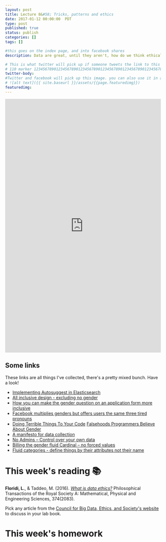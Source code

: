 ```yaml
---
layout: post
title: Lecture 8&#58; Tricks, patterns and ethics
date: 2017-01-12 00:00:00  PDT
type: post
published: true
status: publish
categories: []
tags: []

#this goes on the index page, and into facebook shares
description: Data are great, until they aren't, how do we think ethically about this field? Also some tricks for making things easier.

# This is what twitter will pick up if someone tweets the link to this page
# 110 marker 1234567890123456789012345678901234567890123456789012345678901234567890123456789012345678901234567890123456789
twitter-body:
#Twitter and facebook will pick up this image. you can also use it in a post with:
# ![alt text]({{ site.baseurl }}/assets/{{page.featuredimg}})
featuredimg:
---
```


<style>
  iframe {
      width: 100%;
      height: 820px;
      border: 0;
  }
</style>

<iframe src="https://docs.google.com/presentation/d/1BCZB7UuS8ZCsH0iT8IzZRp-0tD8Kx9yhq-2X00iK_Is/embed?start=false&loop=false&delayms=3000"></iframe>

## Some links

These links are all things I've collected, there's a pretty mixed bunch. Have a look!

*   [Implementing Autosuggest in Elasticsearch](http://rea.tech/implementing-autosuggest-in-elasticsearch/)
*   [All inclusive design - excluding no gender](https://www.slideshare.net/sockersara/all-inclusive-design-excluding-no-gender)
*   [How you can make the gender question on an application form more inclusive](http://itspronouncedmetrosexual.com/2012/06/how-can-i-make-the-gender-question-on-an-application-form-more-inclusive/#sthash.3pjS4TTp.dpbs)
*   [Facebook multiplies genders but offers users the same three tired pronouns](https://illinois.edu/blog/view/25/110232)
*   [Doing Terrible Things To Your Code](https://blog.codinghorror.com/doing-terrible-things-to-your-code/)
[Falsehoods Programmers Believe About Gender](https://gist.github.com/garbados/f82604ea639e0e47bf44)
*   [A manifesto for data collection](http://notionparallax.co.uk/2015/a-manifesto-for-data-collection)
*   [No Admins – Control over your own data](http://notionparallax.co.uk/2015/no-admins-control-over-your-own-data)
*   [Billing the gender fluid Cardinal – no forced values](http://notionparallax.co.uk/2015/billing-the-gender-fluid-cardinal-no-forced-values)
*   [Fluid categories - define things by their attributes not their name](http://notionparallax.co.uk/2015/fluid-categories-define-things-by-their-attributes-not-their-name-2)

# This week's reading :books:

**Floridi, L.**, &amp; Taddeo, M. (2016). [_What is data ethics?_](http://rsta.royalsocietypublishing.org/content/374/2083/20160360) Philosophical Transactions of the Royal Society A: Mathematical, Physical and Engineering Sciences, 374(2083).

Pick any article from the [Council for Big Data, Ethics, and Society's website](http://bdes.datasociety.net/) to discuss in your lab book.

# This week's homework
